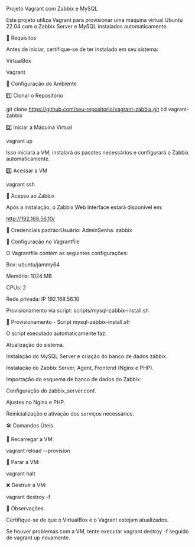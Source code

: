 Projeto Vagrant com Zabbix e MySQL

Este projeto utiliza Vagrant para provisionar uma máquina virtual Ubuntu 22.04 com o Zabbix Server e MySQL instalados automaticamente.

📌 Requisitos

Antes de iniciar, certifique-se de ter instalado em seu sistema:

VirtualBox

Vagrant

🚀 Configuração do Ambiente

1️⃣ Clonar o Repositório

 git clone https://github.com/seu-repositorio/vagrant-zabbix.git
 cd vagrant-zabbix

2️⃣ Iniciar a Máquina Virtual

 vagrant up

Isso iniciará a VM, instalará os pacotes necessários e configurará o Zabbix automaticamente.

3️⃣ Acessar a VM

 vagrant ssh

📡 Acesso ao Zabbix

Após a instalação, o Zabbix Web Interface estará disponível em:

http://192.168.56.10/

🔑 Credenciais padrão:Usuário: AdminSenha: zabbix

📜 Configuração no Vagrantfile

O Vagrantfile contém as seguintes configurações:

Box: ubuntu/jammy64

Memória: 1024 MB

CPUs: 2

Rede privada: IP 192.168.56.10

Provisionamento via script: scripts/mysql-zabbix-install.sh

🔧 Provisionamento - Script mysql-zabbix-install.sh

O script executado automaticamente faz:

Atualização do sistema.

Instalação do MySQL Server e criação do banco de dados zabbix.

Instalação do Zabbix Server, Agent, Frontend (Nginx e PHP).

Importação do esquema de banco de dados do Zabbix.

Configuração do zabbix_server.conf.

Ajustes no Nginx e PHP.

Reinicialização e ativação dos serviços necessários.

🛠️ Comandos Úteis

🔄 Recarregar a VM:

 vagrant reload --provision

🛑 Parar a VM:

 vagrant halt

❌ Destruir a VM:

 vagrant destroy -f

📝 Observações

Certifique-se de que o VirtualBox e o Vagrant estejam atualizados.

Se houver problemas com a VM, tente executar vagrant destroy -f seguido de vagrant up novamente.